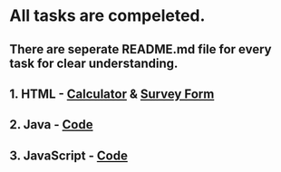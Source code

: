 # All tasks are compeleted.
## There are seperate README.md file for every task for clear understanding.
## 1. HTML - [Calculator](https://github.com/ajaykathwate/All-Tasks/tree/main/Calsi) & [Survey Form](https://github.com/ajaykathwate/All-Tasks/tree/main/form)
## 2. Java - [Code](https://github.com/ajaykathwate/All-Tasks/tree/main/Java%20Codes)
## 3. JavaScript - [Code](https://github.com/ajaykathwate/All-Tasks/tree/main/JS%20codes)
